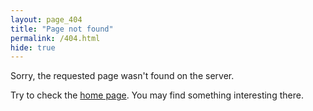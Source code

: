 ```yaml
---
layout: page_404
title: "Page not found"
permalink: /404.html
hide: true
---
```

Sorry, the requested page wasn't found on the server.


Try to check the [home page](/). You may find something interesting there.

